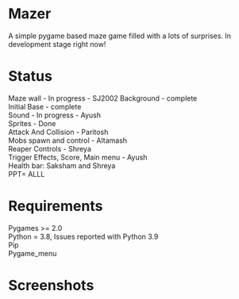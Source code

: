 # Mazer

A simple pygame based maze game filled with a lots of surprises. In development stage right now!

# Status

Maze wall - In progress - SJ2002
Background - complete  
Initial Base - complete  
Sound - In progress - Ayush  
Sprites - Done  
Attack And Collision - Paritosh  
Mobs spawn and control - Altamash  
Reaper Controls - Shreya  
Trigger Effects, Score, Main menu -  Ayush  
Health bar: Saksham and Shreya  
PPT= ALLL

# Requirements

Pygames >= 2.0  
Python = 3.8, Issues reported with Python 3.9  
Pip  
Pygame_menu

# Screenshots


